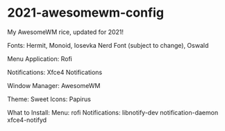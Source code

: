 # 2021-awesomewm-config
My AwesomeWM rice, updated for 2021!

Fonts:
Hermit, Monoid, Iosevka Nerd Font (subject to change), Oswald

Menu Application: Rofi

Notifications: Xfce4 Notifications

Window Manager: AwesomeWM

Theme: Sweet
Icons: Papirus

What to Install:
Menu: rofi
Notifications: libnotify-dev notification-daemon xfce4-notifyd

